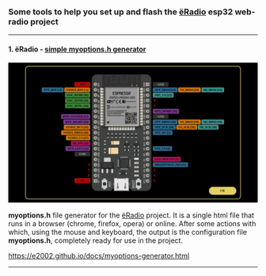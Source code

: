 ### Some tools to help you set up and flash the [ёRadio](https://github.com/e2002/yoradio) esp32 web-radio project
---
#### 1. ёRadio - [simple myoptions.h generator](https://e2002.github.io/docs/myoptions-generator.html)
<img src="images/myoptions-generator.jpg" width="830" height="auto">


**myoptions.h** file generator for the [ёRadio](https://github.com/e2002/yoradio) project.
It is a single html file that runs in a browser (chrome, firefox, opera) or online.
After some actions with which, using the mouse and keyboard, the output is the configuration file **myoptions.h**, completely ready for use in the project.

https://e2002.github.io/docs/myoptions-generator.html

---
